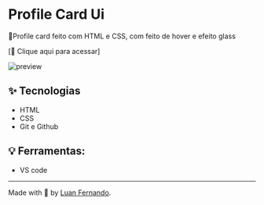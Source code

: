 # Profile Card Ui 

📇Profile card feito com HTML e CSS, com feito de hover e efeito glass

[🔗 Clique aqui para acessar]

![preview](https://user-images.githubusercontent.com/79935555/195989729-8d65f90a-38e9-4be7-adf8-5731e9dba0fa.png)

## ✨ Tecnologias

- HTML
- CSS
- Git e Github

## 💡 Ferramentas:
- VS code

---
Made with 💜 by [Luan Fernando](https://www.linkedin.com/in/luan-fernando/).
